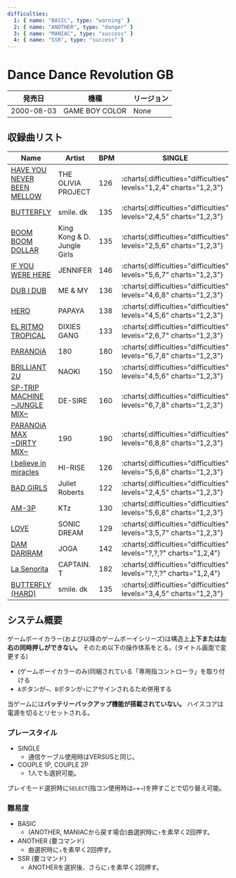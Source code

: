 ```yaml
---
difficulties:
  1: { name: "BASIC", type: "warning" }
  2: { name: "ANOTHER", type: "danger" }
  3: { name: "MANIAC", type: "success" }
  4: { name: "SSR", type: "success" }
---
```


# Dance Dance Revolution GB

|発売日|機種|リージョン|
|------|----|---------|
|2000-08-03|GAME BOY COLOR|None|

## 収録曲リスト

|Name|Artist|BPM|SINGLE|COUPLE|
|----|------|---|------|------|
|[HAVE YOU NEVER BEEN MELLOW](/playstation-jp/1st/have-you-never-been-mellow)|THE OLIVIA PROJECT|126|:charts{:difficulties="difficulties" levels="1,2,4" charts="1,2,3"}|:charts{:difficulties="difficulties" levels="1,2,4" charts="1,2,3"}|
|[BUTTERFLY](/playstation-jp/1st/butterfly)|smile. dk|135|:charts{:difficulties="difficulties" levels="2,4,5" charts="1,2,3"}|:charts{:difficulties="difficulties" levels="2,4,5" charts="1,2,3"}|
|[BOOM BOOM DOLLAR](/playstation-jp/2nd/boom-boom-dollar)|King Kong & D. Jungle Girls|135|:charts{:difficulties="difficulties" levels="2,5,6" charts="1,2,3"}|:charts{:difficulties="difficulties" levels="2,5,6" charts="1,2,3"}||
|[IF YOU WERE HERE](/playstation-jp/2nd/if-you-were-here)|JENNIFER|146|:charts{:difficulties="difficulties" levels="5,6,7" charts="1,2,3"}|:charts{:difficulties="difficulties" levels="5,6,7" charts="1,2,3"}||
|[DUB I DUB](/playstation-jp/2nd/dub-i-dub)|ME & MY|136|:charts{:difficulties="difficulties" levels="4,6,8" charts="1,2,3"}|:charts{:difficulties="difficulties" levels="4,6,8" charts="1,2,3"}||
|[HERO](/playstation-jp/2nd/hero)|PAPAYA|138|:charts{:difficulties="difficulties" levels="4,5,6" charts="1,2,3"}|:charts{:difficulties="difficulties" levels="4,5,6" charts="1,2,3"}||
|[EL RITMO TROPICAL](/playstation-jp/2nd/el-ritmo-tropical)|DIXIES GANG|133|:charts{:difficulties="difficulties" levels="2,6,7" charts="1,2,3"}|:charts{:difficulties="difficulties" levels="2,6,7" charts="1,2,3"}||
|[PARANOiA](/playstation-jp/1st/paranoia)|180|180|:charts{:difficulties="difficulties" levels="6,7,8" charts="1,2,3"}|:charts{:difficulties="difficulties" levels="6,7,8" charts="1,2,3"}|
|[BRILLIANT 2U](/playstation-jp/2nd/brilliant-2u)|NAOKI|150|:charts{:difficulties="difficulties" levels="4,5,6" charts="1,2,3"}|:charts{:difficulties="difficulties" levels="4,5,6" charts="1,2,3"}||
|[SP-TRIP MACHINE \~JUNGLE MIX\~](/playstation-jp/2nd/sp-trip-machine)|DE-SIRE|160|:charts{:difficulties="difficulties" levels="6,7,8" charts="1,2,3"}|:charts{:difficulties="difficulties" levels="6,7,8" charts="1,2,3"}||
|[PARANOiA MAX \~DIRTY MIX\~](/playstation-jp/1st/paranoia-max)|190|190|:charts{:difficulties="difficulties" levels="6,8,8" charts="1,2,3"}|:charts{:difficulties="difficulties" levels="6,8,8" charts="1,2,3"}|
|[I believe in miracles](/playstation-jp/1st/i-believe-in-miracles)|HI-RISE|126|:charts{:difficulties="difficulties" levels="5,6,8" charts="1,2,3"}|:charts{:difficulties="difficulties" levels="5,6,8" charts="1,2,3"}|
|[BAD GIRLS](/playstation-jp/2nd/bad-girls)|Juliet Roberts|122|:charts{:difficulties="difficulties" levels="2,4,5" charts="1,2,3"}|:charts{:difficulties="difficulties" levels="2,4,5" charts="1,2,3"}||
|[AM-3P](/playstation-jp/2nd/am-3p)|KTz|130|:charts{:difficulties="difficulties" levels="5,6,8" charts="1,2,3"}|:charts{:difficulties="difficulties" levels="5,6,8" charts="1,2,3"}||
|[LOVE](/playstation-jp/2nd/love)|SONIC DREAM|129|:charts{:difficulties="difficulties" levels="3,5,7" charts="1,2,3"}|:charts{:difficulties="difficulties" levels="3,5,7" charts="1,2,3"}||
|[DAM DARIRAM](/playstation-jp/3rd/dam-dariram)|JOGA|142|:charts{:difficulties="difficulties" levels="?,?,?" charts="1,2,4"}||
|[La Senorita](/playstation-jp/3rd/la-senorita)|CAPTAIN. T|182|:charts{:difficulties="difficulties" levels="?,?,?" charts="1,2,4"}||
|[BUTTERFLY (HARD)](/playstation-jp/1st/butterfly)|smile. dk|135|:charts{:difficulties="difficulties" levels="3,4,5" charts="1,2,3"}|:charts{:difficulties="difficulties" levels="3,4,5" charts="1,2,3"}|

## システム概要

ゲームボーイカラー(および以降のゲームボーイシリーズ)は構造上**上下または左右の同時押しができない。**
そのため以下の操作体系をとる。(タイトル画面で変更する)

- (ゲームボーイカラーのみ)同梱されている「専用指コントローラ」を取り付ける
- `A`ボタンが`→`、`B`ボタンが`↑`にアサインされるため併用する

当ゲームには**バッテリーバックアップ機能が搭載されていない。**
ハイスコアは電源を切るとリセットされる。

### プレースタイル

- SINGLE
  - 通信ケーブル使用時はVERSUSと同じ。
- COUPLE 1P, COUPLE 2P
  - 1人でも選択可能。

プレイモード選択時に`SELECT`(指コン使用時は`←`+`→`)を押すことで切り替え可能。

### 難易度

- BASIC
  - (ANOTHER, MANIACから戻す場合)曲選択時に`↑`を素早く2回押す。
- ANOTHER (要コマンド)
  - 曲選択時に`↓`を素早く2回押す。
- SSR (要コマンド)
  - ANOTHERを選択後、さらに`↓`を素早く2回押す。
